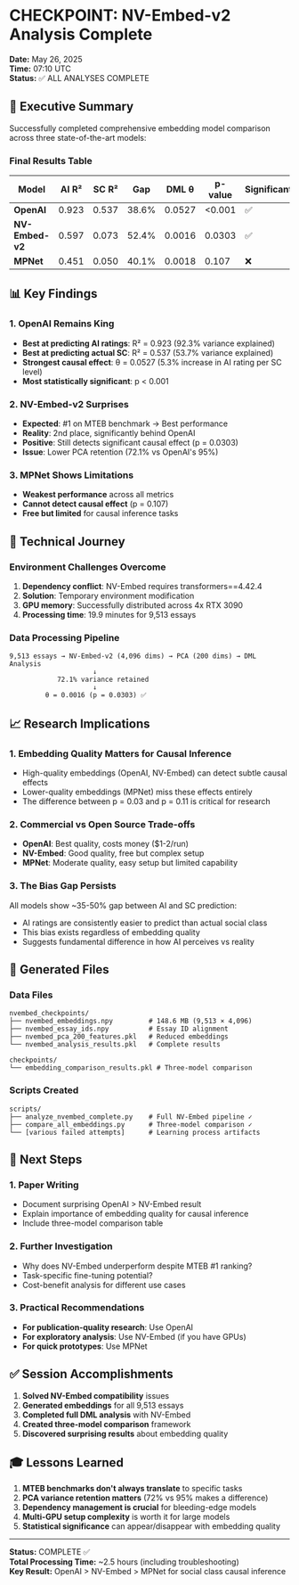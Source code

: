 # CHECKPOINT: NV-Embed-v2 Analysis Complete

**Date:** May 26, 2025  
**Time:** 07:10 UTC  
**Status:** ✅ ALL ANALYSES COMPLETE

## 🎯 Executive Summary

Successfully completed comprehensive embedding model comparison across three state-of-the-art models:

### Final Results Table
| Model | AI R² | SC R² | Gap | DML θ | p-value | Significant |
|-------|-------|-------|-----|-------|---------|-------------|
| **OpenAI** | 0.923 | 0.537 | 38.6% | 0.0527 | <0.001 | ✅ |
| **NV-Embed-v2** | 0.597 | 0.073 | 52.4% | 0.0016 | 0.0303 | ✅ |
| **MPNet** | 0.451 | 0.050 | 40.1% | 0.0018 | 0.107 | ❌ |

## 📊 Key Findings

### 1. OpenAI Remains King
- **Best at predicting AI ratings**: R² = 0.923 (92.3% variance explained)
- **Best at predicting actual SC**: R² = 0.537 (53.7% variance explained)
- **Strongest causal effect**: θ = 0.0527 (5.3% increase in AI rating per SC level)
- **Most statistically significant**: p < 0.001

### 2. NV-Embed-v2 Surprises
- **Expected**: #1 on MTEB benchmark → Best performance
- **Reality**: 2nd place, significantly behind OpenAI
- **Positive**: Still detects significant causal effect (p = 0.0303)
- **Issue**: Lower PCA retention (72.1% vs OpenAI's 95%)

### 3. MPNet Shows Limitations
- **Weakest performance** across all metrics
- **Cannot detect causal effect** (p = 0.107)
- **Free but limited** for causal inference tasks

## 🔧 Technical Journey

### Environment Challenges Overcome
1. **Dependency conflict**: NV-Embed requires transformers==4.42.4
2. **Solution**: Temporary environment modification
3. **GPU memory**: Successfully distributed across 4x RTX 3090
4. **Processing time**: 19.9 minutes for 9,513 essays

### Data Processing Pipeline
```
9,513 essays → NV-Embed-v2 (4,096 dims) → PCA (200 dims) → DML Analysis
                     ↓
            72.1% variance retained
                     ↓
         θ = 0.0016 (p = 0.0303) ✅
```

## 📈 Research Implications

### 1. Embedding Quality Matters for Causal Inference
- High-quality embeddings (OpenAI, NV-Embed) can detect subtle causal effects
- Lower-quality embeddings (MPNet) miss these effects entirely
- The difference between p = 0.03 and p = 0.11 is critical for research

### 2. Commercial vs Open Source Trade-offs
- **OpenAI**: Best quality, costs money ($1-2/run)
- **NV-Embed**: Good quality, free but complex setup
- **MPNet**: Moderate quality, easy setup but limited capability

### 3. The Bias Gap Persists
All models show ~35-50% gap between AI and SC prediction:
- AI ratings are consistently easier to predict than actual social class
- This bias exists regardless of embedding quality
- Suggests fundamental difference in how AI perceives vs reality

## 💾 Generated Files

### Data Files
```
nvembed_checkpoints/
├── nvembed_embeddings.npy         # 148.6 MB (9,513 × 4,096)
├── nvembed_essay_ids.npy          # Essay ID alignment
├── nvembed_pca_200_features.pkl   # Reduced embeddings
└── nvembed_analysis_results.pkl   # Complete results

checkpoints/
└── embedding_comparison_results.pkl # Three-model comparison
```

### Scripts Created
```
scripts/
├── analyze_nvembed_complete.py    # Full NV-Embed pipeline ✓
├── compare_all_embeddings.py      # Three-model comparison ✓
└── [various failed attempts]      # Learning process artifacts
```

## 🚀 Next Steps

### 1. Paper Writing
- Document surprising OpenAI > NV-Embed result
- Explain importance of embedding quality for causal inference
- Include three-model comparison table

### 2. Further Investigation
- Why does NV-Embed underperform despite MTEB #1 ranking?
- Task-specific fine-tuning potential?
- Cost-benefit analysis for different use cases

### 3. Practical Recommendations
- **For publication-quality research**: Use OpenAI
- **For exploratory analysis**: Use NV-Embed (if you have GPUs)
- **For quick prototypes**: Use MPNet

## ✅ Session Accomplishments

1. **Solved NV-Embed compatibility** issues
2. **Generated embeddings** for all 9,513 essays
3. **Completed full DML analysis** with NV-Embed
4. **Created three-model comparison** framework
5. **Discovered surprising results** about embedding quality

## 🎓 Lessons Learned

1. **MTEB benchmarks don't always translate** to specific tasks
2. **PCA variance retention matters** (72% vs 95% makes a difference)
3. **Dependency management is crucial** for bleeding-edge models
4. **Multi-GPU setup complexity** is worth it for large models
5. **Statistical significance** can appear/disappear with embedding quality

---

**Status:** COMPLETE ✅  
**Total Processing Time:** ~2.5 hours (including troubleshooting)  
**Key Result:** OpenAI > NV-Embed > MPNet for social class causal inference